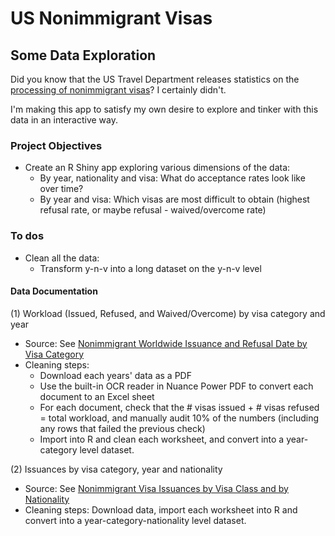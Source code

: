 # US Nonimmigrant Visas
## Some Data Exploration

Did you know that the US Travel Department releases statistics on the [processing of nonimmigrant visas](https://travel.state.gov/content/travel/en/legal/visa-law0/visa-statistics/nonimmigrant-visa-statistics.html)? I certainly didn't.

I'm making this app to satisfy my own desire to explore and tinker with this data in an interactive way.

### Project Objectives
* Create an R Shiny app exploring various dimensions of the data:
    * By year, nationality and visa: What do acceptance rates look like over time?
    * By year and visa: Which visas are most difficult to obtain (highest refusal rate, or maybe refusal - waived/overcome rate)

### To dos
* Clean all the data:
    * Transform y-n-v into a long dataset on the y-n-v level

#### Data Documentation
(1) Workload (Issued, Refused, and Waived/Overcome) by visa category and year
    
* Source: See [Nonimmigrant Worldwide Issuance and Refusal Date by Visa Category](https://travel.state.gov/content/travel/en/legal/visa-law0/visa-statistics/nonimmigrant-visa-statistics.html)
* Cleaning steps:
    * Download each years' data as a PDF
    * Use the built-in OCR reader in Nuance Power PDF to convert each document to an Excel sheet
    * For each document, check that the # visas issued + # visas refused = total workload, and manually audit 10% of the numbers (including any rows that failed the previous check)
    * Import into R and clean each worksheet, and convert into a year-category level dataset.

(2) Issuances by visa category, year and nationality

* Source: See [Nonimmigrant Visa Issuances by Visa Class and by Nationality](https://travel.state.gov/content/travel/en/legal/visa-law0/visa-statistics/nonimmigrant-visa-statistics.html)
* Cleaning steps: Download data, import each worksheet into R and convert into a year-category-nationality level dataset.